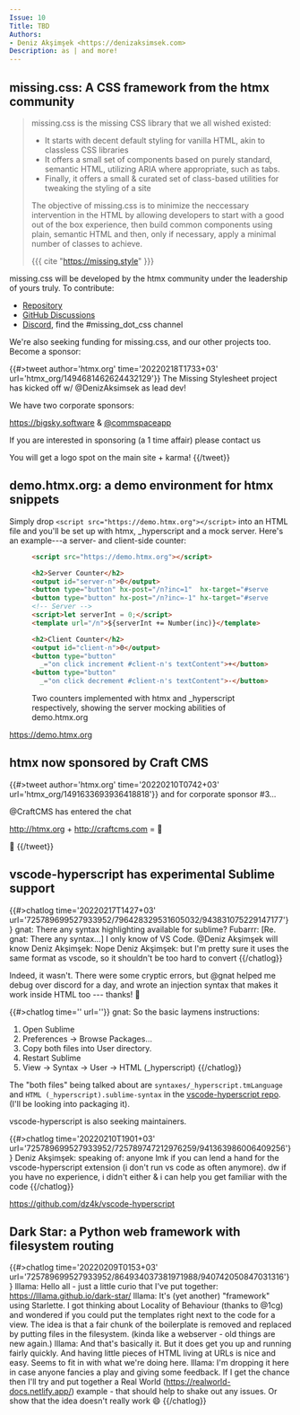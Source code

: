 ```yaml
---
Issue: 10
Title: TBD
Authors:
- Deniz Akşimşek <https://denizaksimsek.com>
Description: as | and more!
---
```



## missing.css: A CSS framework from the htmx community

> missing.css is the missing CSS library that we all wished existed:
>
>   - It starts with decent default styling for vanilla HTML, akin to classless
>     CSS libraries
>   - It offers a small set of components based on purely standard, semantic
>     HTML, utilizing ARIA where appropriate, such as tabs.
>   - Finally, it offers a small & curated set of class-based utilities for
>     tweaking the styling of a site
>
> The objective of missing.css is to minimize the neccessary intervention in the
> HTML by allowing developers to start with a good out of the box experience,
> then build common components using plain, semantic HTML and then, only if
> necessary, apply a minimal number of classes to achieve.
>
> {{{ cite "https://missing.style" }}}

missing.css will be developed by the htmx community under the leadership of
yours truly. To contribute:

  - [Repository](https://github.com/bigskysoftware/missing/)
  - [GitHub Discussions](https://github.com/bigskysoftware/missing/discussions)
  - [Discord](https://htmx.org/discord), find the #missing_dot_css channel

We're also seeking funding for missing.css, and our other projects too. Become a
sponsor:

{{#>tweet author='htmx.org' time='20220218T1733+03' url='htmx_org/1494681462624432129'}}
The Missing Stylesheet project has kicked off w/ @DenizAksimsek
 as lead dev!

We have two corporate sponsors:

https://bigsky.software & [@commspaceapp](commspace.co.za)

If you are interested in sponsoring (a 1 time affair) please contact us

You will get a logo spot on the main site + karma!
{{/tweet}}


## demo.htmx.org: a demo environment for htmx snippets

Simply drop `<script src="https://demo.htmx.org"></script>` into an HTML file
and you'll be set up with htmx, \_hyperscript and a mock server. Here's an
example---a server- and client-side counter:

<figure class="fig">

  ~~~ html
  <script src="https://demo.htmx.org"></script>

  <h2>Server Counter</h2>
  <output id="server-n">0</output>
  <button type="button" hx-post="/n?inc=1"  hx-target="#server-n">+</button>
  <button type="button" hx-post="/n?inc=-1" hx-target="#server-n">-</button>
  <!-- Server -->
  <script>let serverInt = 0;</script>
  <template url="/n">${serverInt += Number(inc)}</template>

  <h2>Client Counter</h2>
  <output id="client-n">0</output>
  <button type="button"
  	_="on click increment #client-n's textContent">+</button>
  <button type="button"
  	_="on click decrement #client-n's textContent">-</button>
  ~~~

<figcaption>Two counters implemented with htmx and _hyperscript respectively,
showing the server mocking abilities of demo.htmx.org</figcaption>

</figure>

<https://demo.htmx.org>


## htmx now sponsored by Craft CMS

{{#>tweet author='htmx.org' time='20220210T0742+03' url='htmx_org/1491633693936418818'}}
and for corporate sponsor #3...

@CraftCMS has entered the chat

http://htmx.org + http://craftcms.com = 💪

🙏
{{/tweet}}


## vscode-hyperscript has experimental Sublime support

{{#>chatlog time='20220217T1427+03' url='725789699527933952/796428329531605032/943831075229147177'}}
gnat: There any syntax highlighting available for sublime?
Fubarrr: [Re. gnat: There any syntax...] I only know of VS Code. @Deniz
  Akşimşek will know
Deniz Akşimşek: Nope
Deniz Akşimşek: but I'm pretty sure it uses the same format as vscode, so it
  shouldn't be too hard to convert
{{/chatlog}}

Indeed, it wasn't. There were some cryptic errors, but @gnat helped me debug
over discord for a day, and wrote an injection syntax that makes it work inside
HTML too --- thanks! 💙

{{#>chatlog time='' url=''}}
gnat: So the basic laymens instructions:
  1. Open Sublime
  2. Preferences -> Browse Packages...
  3. Copy both files into User directory.
  4. Restart Sublime
  5. View -> Syntax -> User -> HTML (_hyperscript)
{{/chatlog}}

The "both files" being talked about are `syntaxes/_hyperscript.tmLanguage` and
`HTML (_hyperscript).sublime-syntax` in the [vscode-hyperscript repo]. (I'll be
looking into packaging it).

<aside>

vscode-hyperscript is also seeking maintainers.

{{#>chatlog time='20220210T1901+03' url='725789699527933952/725789747212976259/941363986006409256'}}
Deniz Akşimşek: speaking of: anyone lmk if you can lend a hand for the
  vscode-hyperscript extension (i don't run vs code as often anymore). dw if
  you have no experience, i didn't either & i can help you get familiar with the
  code
{{/chatlog}}

</aside>

<https://github.com/dz4k/vscode-hyperscript>

[vscode-hyperscript repo]: https://github.com/dz4k/vscode-hyperscript


## Dark Star: a Python web framework with filesystem routing

{{#>chatlog time='20220209T0153+03' url='725789699527933952/864934037381971988/940742050847031316'}}
lllama: Hello all - just a little curio that I've put together:
  https://lllama.github.io/dark-star/
lllama: It's (yet another) "framework" using Starlette. I got thinking about
  Locality of Behaviour (thanks to @1cg) and wondered if you could put the
  templates right next to the code for a view. The idea is that a fair chunk of
  the boilerplate is removed and replaced by putting files in the filesystem.
  (kinda like a webserver - old things are new again.)
lllama: And that's basically it. But it does get you up and running fairly
  quickly. And having little pieces of HTML living at URLs is nice and easy.
  Seems to fit in with what we're doing here.
lllama: I'm dropping it here in case anyone fancies a play and giving some
  feedback. If I get the chance then I'll try and put together a Real World
  (https://realworld-docs.netlify.app/) example - that should help to shake out
  any issues. Or show that the idea doesn't really work 😄
{{/chatlog}}

